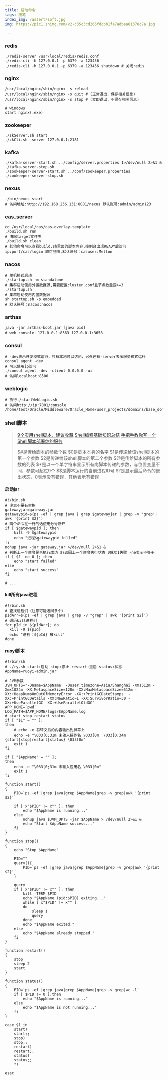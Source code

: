 ```yaml
---
title: 启动命令
tags: 随笔
index_img: /assert/soft.jpg
img: https://pic1.zhimg.com/v2-c35c3cd265fdcbb1fa7adbea81378c7a.jpg

---
```


### redis

```shell
./redis-server /usr/local/redis/redis.conf
./redis-cli -h 127.0.0.1 -p 6379 -a 123456
./redis-cli -h 127.0.0.1 -p 6379 -a 123456 shutdown # 关闭redis
```

### nginx

```shell
/usr/local/nginx/sbin/nginx -s reload
/usr/local/nginx/sbin/nginx -s quit # (正常退出，保存相关信息)
/usr/local/nginx/sbin/nginx -s stop # (立即退出，不保存相关信息)

# windows
start nginx(.exe)
```

### zookeeper

```shell
./zkServer.sh start
./zkCli.sh -server 127.0.0.1:2181
```

### kafka

```shell
./kafka-server-start.sh ../config/server.properties 1>/dev/null 2>&1 &
./kafka-server-stop.sh
./zookeeper-server-start.sh ../conf/zookeeper.properties
./zookeeper-server-stop.sh
```

### nexus

```shell
./bin/nexus start
# 访问地址:http://192.168.236.131:8081/nexus 默认账号:admin/admin123
```

### cas_server

```shell
cd /usr/local/cas/cas-overlay-template
./build.sh run
# 清除target文件夹
./build.sh clean
# 其他命令可以查看build.sh里面的脚本内容,控制台出现READY后访问ip:port/cas/login 即可登陆,默认账号：casuser:Mellon
```

### nacos

```shell
# 单机模式启动
./startup.sh -m standalone
# 集群启动使用外置数据源,需要配置cluster.conf且节点数量要>=3
./startup.sh
# 集群启动使用内置数据源
sh startup.sh -p embedded
# 默认账号：nacos:nacos
```

### arthas

```shell
java -jar arthas-boot.jar [java pid]
# web console：127.0.0.1:8563 127.0.0.1:3658
```

### consul

```shell
# -dev表示开发模式运行，只有本地可以访问，另外还有-server表示服务模式运行
consul agent -dev
# 可以使用ip访问
./consul agent -dev -client 0.0.0.0 -ui
# 访问localhost:8500
```

### weblogic

```shell
# 执行./startWebLogic.sh
# 访问http://ip:7001/console
/home/test/Oracle/Middleware/Oracle_Home/user_projects/domains/base_domain/bin
```

### shell脚本

> [9个实用shell脚本，建议收藏](https://mp.weixin.qq.com/s/KhCmbC5UPuRgmqGX-uOJCw)
> [Shell编程基础知识总结](https://javaguide.cn/cs-basics/operating-system/shell-intro.html)
> [手把手教你写一个Shell脚本部署你的服务](https://mp.weixin.qq.com/s/Bumh5WedbvsNLL4sL5S4Qg)
>
> $#是传给脚本的参数个数
> $0是脚本本身的名字
> $1是传递给该shell脚本的第一个参数
> $2是传递给该shell脚本的第二个参数
> $@是传给脚本的所有参数的列表
> $\*是以一个单字符串显示所有向脚本传递的参数，与位置变量不同，参数可超过9个
> $$是脚本运行的当前进程ID号
> $?是显示最后命令的退出状态，0表示没有错误，其他表示有错误

#### 启动jar
```shell
#!/bin.sh
# 注意不要有空格
gatewayjar=gateway.jar
gatewaypid=$(ps -ef | grep java | grep $gatewayjar | grep -v 'grep'| awk '{print $2}')
# 两个命令在一行的话使用分号断开
if [ $gatewaypid ]; then
	kill -9 $gatewaypid
	echo "进程$gatewaypid killed"
fi
nohup java -jar gateway.jar >/dev/null 2>&1 &
# 判断上一个命令是否执行成功 $?返回上一个命令执行状态 0成功1失败 -ne表示不等于
if [ $? -ne 0 ]; then
	echo "start failed"
else
	echo "start success"
fi

# ...
```

#### kill所有java进程
```shell
#!/bin.sh
# 查找进程们（注意可能返回多个）
pIdArr=$(ps -ef | grep java | grep -v "grep" | awk '{print $2}')
# 遍历kill进程们
for pId in ${pIdArr}; do
  kill -9 ${pId}
  echo "进程：${pId} 被kill"
done
```
#### ruoyi脚本
```shell
#!/bin/sh
# ./ry.sh start:启动 stop:停止 restart:重启 status:状态
AppName=ruoyi-admin.jar

# JVM参数
JVM_OPTS="-Dname=$AppName  -Duser.timezone=Asia/Shanghai -Xms512m -Xmx1024m -XX:MetaspaceSize=128m -XX:MaxMetaspaceSize=512m -XX:+HeapDumpOnOutOfMemoryError -XX:+PrintGCDateStamps  -XX:+PrintGCDetails -XX:NewRatio=1 -XX:SurvivorRatio=30 -XX:+UseParallelGC -XX:+UseParallelOldGC"
APP_HOME=`pwd`
LOG_PATH=$APP_HOME/logs/$AppName.log
# start stop restart status
if [ "$1" = "" ];
then
	# echo -e 将转义后的内容输出到屏幕上
    echo -e "\033[0;31m 未输入操作名 \033[0m  \033[0;34m {start|stop|restart|status} \033[0m"
    exit 1
fi

if [ "$AppName" = "" ];
then
    echo -e "\033[0;31m 未输入应用名 \033[0m"
    exit 1
fi

function start()
{
    PID=`ps -ef |grep java|grep $AppName|grep -v grep|awk '{print $2}'`

	if [ x"$PID" != x"" ]; then
	    echo "$AppName is running..."
	else
		nohup java $JVM_OPTS -jar $AppName > /dev/null 2>&1 &
		echo "Start $AppName success..."
	fi
}

function stop()
{
    echo "Stop $AppName"

	PID=""
	query(){
		PID=`ps -ef |grep java|grep $AppName|grep -v grep|awk '{print $2}'`
	}

	query
	if [ x"$PID" != x"" ]; then
		kill -TERM $PID
		echo "$AppName (pid:$PID) exiting..."
		while [ x"$PID" != x"" ]
		do
			sleep 1
			query
		done
		echo "$AppName exited."
	else
		echo "$AppName already stopped."
	fi
}

function restart()
{
    stop
    sleep 2
    start
}

function status()
{
    PID=`ps -ef |grep java|grep $AppName|grep -v grep|wc -l`
    if [ $PID != 0 ];then
        echo "$AppName is running..."
    else
        echo "$AppName is not running..."
    fi
}

case $1 in
    start)
    start;;
    stop)
    stop;;
    restart)
    restart;;
    status)
    status;;
    *)

esac

```

